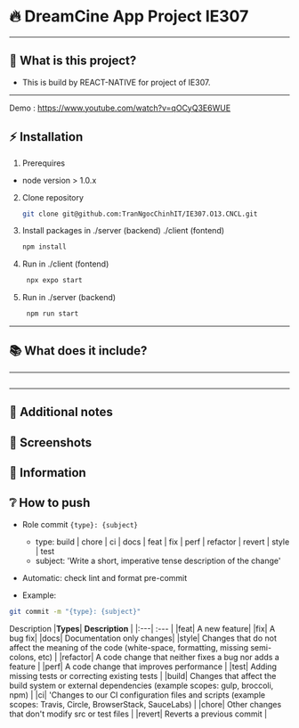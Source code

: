 <!-- markdownlint-disable MD032 MD033-->
# 🔥 **DreamCine App Project IE307**


---

## 🤔 **What is this project?**

* This is  build by REACT-NATIVE for project of IE307.

---
Demo : https://www.youtube.com/watch?v=qOCyQ3E6WUE

## ⚡ **Installation**

1. Prerequires
- node version > 1.0.x 
2. Clone repository
   ```bash
   git clone git@github.com:TranNgocChinhIT/IE307.O13.CNCL.git
   ```
3. Install packages in ./server (backend) ./client (fontend)
   ```bash
   npm install  
   ```
4. Run in ./client (fontend)
   ```bash
    npx expo start
   ```
5. Run in ./server (backend) 
   ```bash
    npm run start
   ```   
---

## 📚 **What does it include?**


---


```text
```

---

## 📝 **Additional notes**

## 📸 **Screenshots**

## 📖 **Information**

## ❔ **How to push**

- Role commit
  `{type}: {subject}`
  - type: build | chore | ci | docs | feat | fix | perf | refactor | revert | style | test
  - subject: 'Write a short, imperative tense description of the change'
- Automatic: check lint and format pre-commit

- Example:

```bash
git commit -m "{type}: {subject}"
```

Description
|**Types**| **Description** |
|:---| :--- |
|feat| A new feature|
|fix| A bug fix|
|docs| Documentation only changes|
|style| Changes that do not affect the meaning of the code (white-space, formatting, missing semi-colons, etc) |
|refactor| A code change that neither fixes a bug nor adds a feature |
|perf| A code change that improves performance |
|test| Adding missing tests or correcting existing tests |
|build| Changes that affect the build system or external dependencies (example scopes: gulp, broccoli, npm) |
|ci| 'Changes to our CI configuration files and scripts (example scopes: Travis, Circle, BrowserStack, SauceLabs) |
|chore| Other changes that don't modify src or test files |
|revert| Reverts a previous commit |
